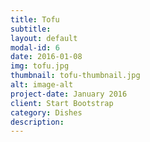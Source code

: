 ```yaml
---
title: Tofu
subtitle: 
layout: default
modal-id: 6
date: 2016-01-08
img: tofu.jpg
thumbnail: tofu-thumbnail.jpg
alt: image-alt
project-date: January 2016
client: Start Bootstrap
category: Dishes
description: 
---
```

